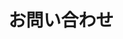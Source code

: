 ---
templateKey: message-page
title: お問い合わせ
description: ""
color: light
message:
  title: 送信成功しました
  description: ""
---